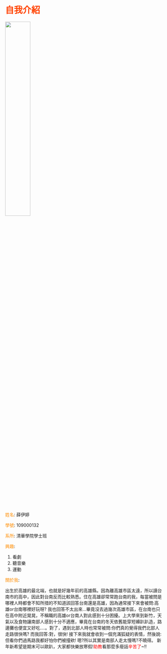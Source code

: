 <!DOCTYPE html>
<html>
<head>
<meta charset="utf-8">
<title>Lamborghini</title>


<body>
<h1><span style="color:OrangeRed">自我介紹</span></h1>
<img src="https://stickershop.line-scdn.net/stickershop/v1/product/1321240/LINEStorePC/main.png;compress=true" width="40%" height="40%">
<p><span style="color:DarkOrange">姓名</span>: 薛伊婷</p>
<P><span style="color:DarkOrange">學號</span>: 109000132</P>
<P><span style="color:DarkOrange">系所</span>: 清華學院學士班</P>
<P><span style="color:DarkOrange">興趣</span>: </P>    
<ol>
    <li>看劇</li>
    <li>聽音樂</li>
    <li>運動</li>
</ol>    

<p><span style="color:DarkOrange">關於我</span>:</p>
<p>出生於高雄的最北端，也就是好幾年前的高雄縣。因為離高雄市區太遠，所以讀台南市的高中，因此對台南反而比較熟悉。住在高雄卻常常跑台南的我，每當被問是哪裡人時都會不知所措的不知道該回答台南還是高雄，因為通常接下來會被問:高雄or台南哪裡好玩呀? 我也回答不太出來...畢竟沒去過幾次高雄市區，在台南也只在高中附近晃晃，不稱職的高雄or台南人對此感到十分困擾。上大學來到新竹，天氣以及食物讓南部人感到十分不適應，畢竟在台南的冬天依舊能穿短褲趴趴造，路邊攤也便宜又好吃....。對了，遇到北部人時也常常被問:你們真的覺得我們北部人走路很快嗎? 而我回答:對，很快! 接下來我就會收到一個充滿狐疑的表情，然後說:但看你們過馬路我都好怕你們被撞欸! 嗯?所以其實是南部人走太慢嗎?不曉得。 新年新希望是期末可以歐趴，大家都快樂放寒假!<span style="color:Red">助教</span>看那麼多廢話<span style="color:Red">辛苦了</span>~!!</p>    

    
    
</body>
</html>

